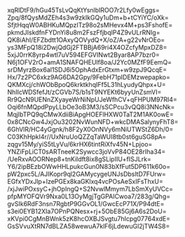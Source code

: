xqRlDtF9/hGu45TsLvQqKtYsnlbIROO7r2Lfy0wEggs=
Zpq/8fQysMdZEh4s3w9zkIkGQy1uDm+b+tCYiYC/oXk=
SfjtHqqW0ABHKuMQpzITz98o2sMHevx4M+ps3FshofE=
pkmdJIskdfnFYDnYi8u8m2FszFfjbqlP4Z9vULrRNIg=
QK8iAhI/EFZbdtt1OAxyQOVydQ+X/oZ/A+g22vNrOEo=
ys3MFpQ18i2DwjQdGj2FTBBjA69ri4X4OZcfyMpxDZ8=
5xjJ0rrK8yrp4wtl7uV594EFGVINwt2Byar8AP7bzr0=
N6j1OFV2rO+amA1SNAFQHEUlf8oa/J2Yc0MZfF9EemQ=
srDMyrzBox6al1SDJ6i5OphAdxErGtxm+w9zpJ9QcqE=
Hx/7z2PC6xkz9AG6DA2Gpy/9FebH71pIDEMzwepapko=
QKMXcj/chWObBpoQ6krktkhqIFf5L31hLyudyQhpx+U=
NhIIcWDSfefJt/zCGVb7S/b1sT9NYEKt6byyUnZsmVI=
Rr9QcN9UENnZXyayeWrNiNpUJeWfhCV+qFHPUM97RI4=
Oqi6fnMQpdPpyLLbOe3oB3M3/sSCPcu3vQQ8i3NNcNk=
MqjlbTPQ9qCMwXdiiBiApgHOEFlHXW0TaT2M1AK0owE=
0x8CNcGw4JxjOu3202NvWunNFD+wkcDMASalynyFhT8=
6GhVlR/HC4yGgnk/h8F2yX0OnNVy6mNiUTWStZ6Dh/0=
C03KhHpkI4r//UxNruUoQZZqTaWUI8tb0st6guSG8pA=
zqgv15My/yiS5tLyVu/6krHX6tintRiXfv45N+Lpjoo=
YNZiFpLiCT0sARTneeK2Sywcc3joVvP84OE28rIha34=
/UeRxvAOORNep8+tnKildft8ix8gSLipIIU+fISJLrk=
Y6/2ipBEzbOWwHHLpukcGun0N83bXfFut5DP611k60o=
pW2pxc5L/AJIKopr9ql2GAMycygeUNJsDbsltD7FUrw=
EGfxYDxJlp+IzePGEx8kaGKlxq4vcPOsAeSxIFsThxU=
/xjJwiPOxsyC+jhOpIngQ+S2NvwlMmym7LbSmXyUVCc=
pfpMYOFQVr9Nxa0L13OyMgjTgGPAICwoa7/283g/Qhg=
gvSIk6RdF3nsn7RgbtP9GGvOL1/GwcEcP71X/P94dtE=
s3ei0EYB12XIa7OPnPQNesx+rj+5ObE85Gj6A6s2DoU=
xKVpi0CgMnBWnk5zK8hcOXBJSvgtu7hIcpg07764xdE=
GsSVvuXtRN7dBLZA58wewuA7klF6jLdewuGl2jTW4S8=
